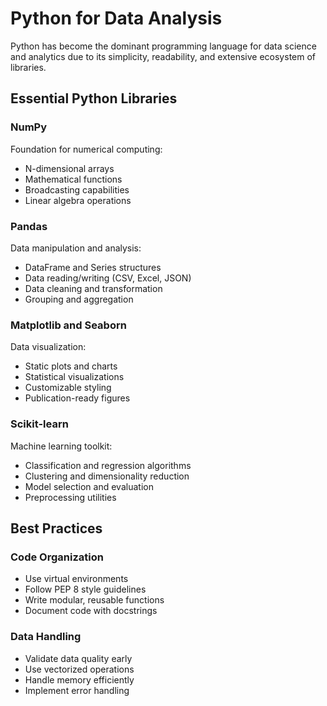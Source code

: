 # Python for Data Analysis

Python has become the dominant programming language for data science and analytics due to its simplicity, readability, and extensive ecosystem of libraries.

## Essential Python Libraries

### NumPy
Foundation for numerical computing:
- N-dimensional arrays
- Mathematical functions
- Broadcasting capabilities
- Linear algebra operations

### Pandas
Data manipulation and analysis:
- DataFrame and Series structures
- Data reading/writing (CSV, Excel, JSON)
- Data cleaning and transformation
- Grouping and aggregation

### Matplotlib and Seaborn
Data visualization:
- Static plots and charts
- Statistical visualizations
- Customizable styling
- Publication-ready figures

### Scikit-learn
Machine learning toolkit:
- Classification and regression algorithms
- Clustering and dimensionality reduction
- Model selection and evaluation
- Preprocessing utilities

## Best Practices

### Code Organization
- Use virtual environments
- Follow PEP 8 style guidelines
- Write modular, reusable functions
- Document code with docstrings

### Data Handling
- Validate data quality early
- Use vectorized operations
- Handle memory efficiently
- Implement error handling
